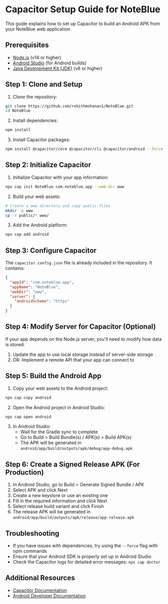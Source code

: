 # Capacitor Setup Guide for NoteBlue

This guide explains how to set up Capacitor to build an Android APK from your NoteBlue web application.

## Prerequisites

- [Node.js](https://nodejs.org/) (v14 or higher)
- [Android Studio](https://developer.android.com/studio) (for Android builds)
- [Java Development Kit (JDK)](https://adoptopenjdk.net/) (v8 or higher)

## Step 1: Clone and Setup

1. Clone the repository:
```bash
git clone https://github.com/rohithmohanan1/NoteBlue.git
cd NoteBlue
```

2. Install dependencies:
```bash
npm install
```

3. Install Capacitor packages:
```bash
npm install @capacitor/core @capacitor/cli @capacitor/android --force
```

## Step 2: Initialize Capacitor

1. Initialize Capacitor with your app information:
```bash
npx cap init NoteBlue com.noteblue.app --web-dir www
```

2. Build your web assets:
```bash
# Create a www directory and copy public files
mkdir -p www
cp -r public/* www/
```

3. Add the Android platform:
```bash
npx cap add android
```

## Step 3: Configure Capacitor

The `capacitor.config.json` file is already included in the repository. It contains:

```json
{
  "appId": "com.noteblue.app",
  "appName": "NoteBlue",
  "webDir": "www",
  "server": {
    "androidScheme": "https"
  }
}
```

## Step 4: Modify Server for Capacitor (Optional)

If your app depends on the Node.js server, you'll need to modify how data is stored:

1. Update the app to use local storage instead of server-side storage
2. OR: Implement a remote API that your app can connect to

## Step 5: Build the Android App

1. Copy your web assets to the Android project:
```bash
npx cap copy android
```

2. Open the Android project in Android Studio:
```bash
npx cap open android
```

3. In Android Studio:
   - Wait for the Gradle sync to complete
   - Go to Build > Build Bundle(s) / APK(s) > Build APK(s)
   - The APK will be generated in `android/app/build/outputs/apk/debug/app-debug.apk`

## Step 6: Create a Signed Release APK (For Production)

1. In Android Studio, go to Build > Generate Signed Bundle / APK
2. Select APK and click Next
3. Create a new keystore or use an existing one
4. Fill in the required information and click Next
5. Select release build variant and click Finish
6. The release APK will be generated in `android/app/build/outputs/apk/release/app-release.apk`

## Troubleshooting

- If you have issues with dependencies, try using the `--force` flag with npm commands
- Ensure that your Android SDK is properly set up in Android Studio
- Check the Capacitor logs for detailed error messages: `npx cap doctor`

## Additional Resources

- [Capacitor Documentation](https://capacitorjs.com/docs)
- [Android Developer Documentation](https://developer.android.com/docs)